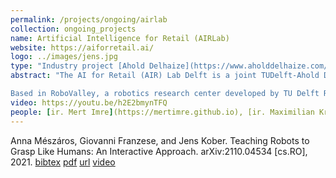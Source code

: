```yaml
---
permalink: /projects/ongoing/airlab
collection: ongoing_projects
name: Artificial Intelligence for Retail (AIRLab)
website: https://aiforretail.ai/
logo: ../images/jens.jpg
type: "Industry project [Ahold Delhaize](https://www.aholddelhaize.com/) 2019-2022"
abstract: "The AI for Retail (AIR) Lab Delft is a joint TUDelft-Ahold Delhaize industry lab consisting of a robotics research program and test site focused on developing state-of-the-art innovations in the retail industry. By expanding its focus to robotics, AIRLab Delft will further drive innovations for daily business while building more knowledge of the intersection between retail, AI and robotics. The expansion comprises a robotics research program and test site for developing state-of-the-art innovations in the retail industry.

Based in RoboValley, a robotics research center developed by TU Delft Robotics Institute, a team of international researchers will explore robotic solutions that can be applied throughout the retail supply chain, from warehouses and stores to customers. To ensure these explorations result in tangible solutions, Ahold Delhaize will open a test site where researchers can work with partners, students and start-ups, supported by the technology incubator of TU Delft – YES!Delft – to build and test prototypes of robotic solutions. At the test site, which will be operational in early 2019, they will explore how robotics can be deployed in a retail setting, how robotic grippers can handle delicate items such as fruits and vegetables, or how to improve image-recognition of products and packaging."
video: https://youtu.be/h2E2bmynTFQ
people: [ir. Mert Imre](https://mertimre.github.io), [ir. Maximilian Kronmüller](https://www.tudelft.nl/staff/m.kronmuller-1/), [ir. Corrado Pezzato](https://twitter.com/CorradoPezz) [ir. Max Spahn](https://www.tudelft.nl/en/staff/m.spahn) [Madelaine Ley](https://twitter.com/madelainejley) [dr. Filippo Santoni de Sio](https://www.tudelft.nl/en/tpm/about-the-faculty/departments/values-technology-and-innovation/people/associate-professors/dr-f-filippo-santoni-de-sio) [dr. ir. Carlos Hernández Corbato](https://chcorbato.github.io/) [prof.dr.ir. Martijn Wisse](https://www.tudelft.nl/staff/m.wisse/) [dr. Javier Alonso-Mora](http://www.alonsomora.com/) [Dr.-Ing. Jens Kober](http://www.jenskober.de/)
---
```

Anna Mészáros, Giovanni Franzese, and Jens Kober. Teaching Robots to Grasp Like Humans: An Interactive Approach. arXiv:2110.04534 [cs.RO], 2021. [bibtex](http://www.jenskober.de/bibtexbrowser.php?key=Meszaros2021arXiv&bib=kober.bib) [pdf](https://arxiv.org/pdf/2110.04534.pdf) [url](https://arxiv.org/abs/2110.04534) [video](https://youtu.be/6brynHStxGE)

